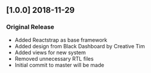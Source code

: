 ## [1.0.0] 2018-11-29
### Original Release
- Added Reactstrap as base framework
- Added design from Black Dashboard by Creative Tim
- Added views for new system
- Removed unnecessary RTL files
- Initial commit to master will be made
